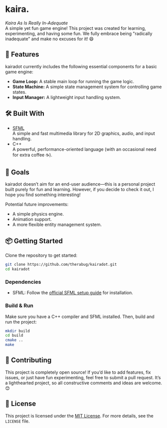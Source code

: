 ﻿# kaira.

*Kaira As Is Really In-Adequate*  
A simple yet fun game engine! This project was created for learning, experimenting, and having some fun. We fully embrace being "radically inadequate" and make no excuses for it! 😄

## 🚀 Features

kairadot currently includes the following essential components for a basic game engine:  
- **Game Loop:** A stable main loop for running the game logic.  
- **State Machine:** A simple state management system for controlling game states.  
- **Input Manager:** A lightweight input handling system.  

## 🛠️ Built With

- [SFML](https://www.sfml-dev.org/)  
  A simple and fast multimedia library for 2D graphics, audio, and input handling.  
- C++  
  A powerful, performance-oriented language (with an occasional need for extra coffee ☕).  

## 🎯 Goals

kairadot doesn’t aim for an end-user audience—this is a personal project built purely for fun and learning. However, if you decide to check it out, I hope you find something interesting!  

Potential future improvements:  
- A simple physics engine.  
- Animation support.  
- A more flexible entity management system.  

## 📦 Getting Started

Clone the repository to get started:

```bash
git clone https://github.com/therabug/kairadot.git
cd kairadot
```

### Dependencies
- SFML: Follow the [official SFML setup guide](https://www.sfml-dev.org/tutorials/2.6/start-cmake.php) for installation.

### Build & Run
Make sure you have a C++ compiler and SFML installed. Then, build and run the project:

```bash
mkdir build
cd build
cmake ..
make
```

## 🤝 Contributing

This project is completely open source! If you’d like to add features, fix issues, or just have fun experimenting, feel free to submit a pull request. It’s a lighthearted project, so all constructive comments and ideas are welcome. 😊

## 📄 License

This project is licensed under the [MIT License](./LICENSE). For more details, see the `LICENSE` file.